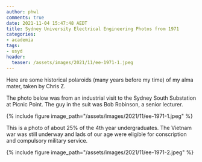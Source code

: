 ```yaml
---
author: phwl
comments: true
date: 2021-11-04 15:47:48 AEDT
title: Sydney University Electrical Engineering Photos from 1971
categories:
- academia
tags:
- usyd
header:
  teaser: /assets/images/2021/11/ee-1971-1.jpeg
---
```

Here are some historical polaroids (many years before my time) of my
alma mater, taken by Chris Z.

The photo below was from an industrial visit to the Sydney South Substation at Picnic Point. The guy in the suit was Bob Robinson, a senior lecturer.

{% include figure image_path="/assets/images/2021/11/ee-1971-1.jpeg" %}

This is a photo of about 25% of the 4th year undergraduates. The Vietnam war was still underway and lads of our age were eligible for conscription and compulsory 
military service.

{% include figure image_path="/assets/images/2021/11/ee-1971-2.jpeg" %}

